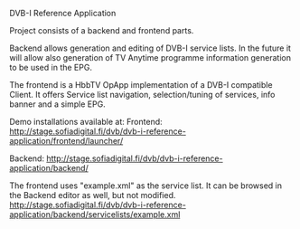 DVB-I Reference Application 

Project consists of a backend and frontend parts.

Backend allows generation and editing of DVB-I service lists.
In the future it will allow also generation of TV Anytime programme information generation to be used in the EPG.

The frontend is a HbbTV OpApp implementation of a DVB-I compatible Client.
It offers Service list navigation, selection/tuning of services, info banner and a simple EPG.

Demo installations available at:
Frontend:
http://stage.sofiadigital.fi/dvb/dvb-i-reference-application/frontend/launcher/

Backend:
http://stage.sofiadigital.fi/dvb/dvb-i-reference-application/backend/

The frontend uses "example.xml" as the service list. It can be browsed in the 
Backend editor as well, but not modified. 
http://stage.sofiadigital.fi/dvb/dvb-i-reference-application/backend/servicelists/example.xml